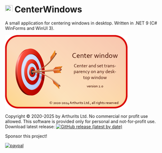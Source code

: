 # <img src="Center window/images/logo@24.png?raw=true" height="24" width="24"> CenterWindows
A small application for centering windows in desktop. Written in .NET 9 (C# WinForms and WinUI 3).

<img src="Center window/images/splash.png?raw=true" alt="Software logo" height="240">

Copyright © 2020-2025 by Arthurits Ltd. No commercial nor profit use allowed. This software is provided only for personal and not-for-profit use.
Download latest release: [![GitHub release (latest by date)](https://img.shields.io/github/v/release/arthurits/CenterWindows?include_prereleases)](https://github.com/arthurits/CenterWindows/releases)

Sponsor this project!

[![paypal](https://www.paypalobjects.com/en_US/i/btn/btn_donateCC_LG.gif)](https://www.paypal.com/paypalme/ArthuritsLtd)
